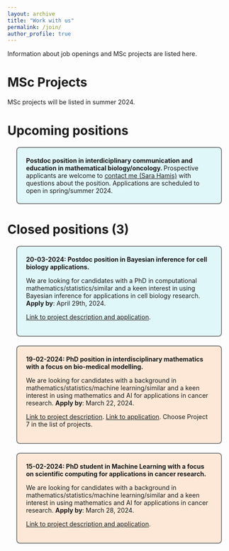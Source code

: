 ```yaml
---
layout: archive
title: "Work with us"
permalink: /join/
author_profile: true
---
```


Information about job openings and MSc projects are listed here.
  
# MSc Projects
MSc projects will be listed in summer 2024.

# Upcoming positions 

<div style="background-color: #e0f7fa; border: 2px solid gray; border-radius: 8px; padding: 20px; margin: 20px;">
<strong> Postdoc position in interdiciplinary communication and education in mathematical biology/oncology. </strong>
Prospective applicants are welcome to <a href="https://sarahamis.github.io/contact/">contact me (Sara Hamis)</a> with questions about the position. Applications are scheduled to open in spring/summer 2024. 
</div>


# Closed positions (3)

<div style="background-color: #e0f7fa; border: 2px solid gray; border-radius: 8px; padding: 20px; margin: 20px;">
<strong> 20-03-2024: Postdoc position in Bayesian inference for cell biology applications.</strong> 
<p>
We are looking for candidates with a PhD in computational mathematics/statistics/similar and a keen interest in using Bayesian inference for applications in cell biology research. <b>Apply by</b>: April 29th, 2024.<br>
</p>  
<p>  
<a href="https://www.jobb.uu.se/details/?positionId=709844">Link to project description and application</a>.    
</p>
</div>

<div style="background-color: #FDE8D7; border: 2px solid gray; border-radius: 8px; padding: 20px; margin: 20px;">
<strong> 19-02-2024: PhD position in interdisciplinary mathematics with a focus on bio-medical modelling. </strong>   
<p> We are looking for candidates with a background in mathematics/statistics/machine learning/similar and a keen interest in using mathematics and AI for applications in cancer research. <b>Apply by</b>: March 22, 2024.<br>
</p>  
<p>
<a href="https://www.math.uu.se/digitalAssets/1078/c_1078262-l_3-k_7-hamis-engblom-sjogren-akerrenogren-integrating-mathematical-models-with-sparse-time-series-data-to.pdf"> Link to project description</a>. <a href="https://www.math.uu.se/the-department/vacant-positions/?positionId=702358"> Link to application</a>. Choose Project 7 in the list of projects.
</p>
</div>

<div style="background-color: #FDE8D7; border: 2px solid gray; border-radius: 8px; padding: 20px; margin: 20px;">
<strong> 15-02-2024: PhD student in Machine Learning with a focus on scientific computing for applications in cancer research.</strong>
<p> We are looking for candidates with a background in mathematics/statistics/machine learning/similar and a keen interest in using mathematics and AI for applications in cancer research. <b>Apply by</b>: March 28, 2024.<br>
</p> 
<p>
<a href="https://www.jobb.uu.se/details/?positionId=701887">Link to project description and application</a>.    
</p>
</div>

